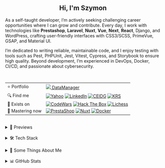 <h2 align="center">
  Hi, I'm Szymon
</h2>

As a self-taught developer, I’m actively seeking challenging career opportunities where I can grow and contribute. Every day, I work with technologies like **Prestashop**, **Laravel**, **Nuxt**, **Vue**, **Next**, **React**, Django, and WordPress, crafting user-friendly interfaces with CSS3/SCSS, PrimeVue, GSAP, and Material UI.

I’m dedicated to writing reliable, maintainable code, and I enjoy testing with tools such as Pest, PHPUnit, Jest, Vitest, Cypress, and Storybook to ensure high quality. Beyond development, I’m experienced in DevOps, Docker, CI/CD, and passionate about cybersecurity.

<br>

<table>
  <tr>
    <td>⭐ Portfolio</td>
    <td>
      <a href="https://datamanager.atomic-it.org" target="_blank"><img src="https://github.com/SzymCode/SzymCode/assets/107359025/8454470d-3f70-484a-b12e-b902530cb9ba" height="12"> DataManager</a>
    </td>
  </tr>
  <tr>
    <td>🔍 Find me</td>
    <td>
      <a href="mailto:szymon.radomski@yahoo.com" target="_blank"><img src="https://img.shields.io/badge/Yahoo!-410093?logo=yahoo&logoColor=white" alt="Yahoo" /></a>
      <a href="https://www.linkedin.com/in/szymon-radomski/" target="_blank"><img src="https://img.shields.io/badge/LinkedIn-0A66C2?logo=linkedin&logoColor=white" alt="LinkedIn" /></a>
      <a href="https://aplikacja.ceidg.gov.pl/ceidg/ceidg.public.ui/SearchDetails.aspx?Id=177fdeed-09b6-45a4-b255-78fb8ea8db16" target="_blank"><img src="https://img.shields.io/badge/CEIDG-BB0A30" alt="CEIDG" /></a>
      <a href="https://wyszukiwarka-krs.ms.gov.pl/dane-szczegolowe-podmiotu;numerKRS=8956EYQf1XWH0%2FMfEQTuJA%3D%3D;typ=P" target="_blank"><img src="https://img.shields.io/badge/KRS-0052a5" alt="KRS" /></a>
    </td>
  </tr>
  <tr>
    <td>🚀 Exists on</td>
    <td>
      <a href="https://www.codewars.com/users/SzymCode" target="_blank"><img src="https://img.shields.io/badge/CodeWars-4%20KYU-1f5be7?logo=codewars&logoColor=white" alt="CodeWars" /></a>
      <a href="https://app.hackthebox.com/profile/2421667" target="_blank"><img src="https://img.shields.io/badge/HTB-111927?logo=hackthebox&logoColor=9FEF00" alt="Hack The Box" /></a>
      <a href="https://lichess.org/@/S1CChess" target="_blank"><img src="https://img.shields.io/badge/Lichess-000000?logo=lichess&logoColor=white" alt="Lichess" /></a>
    </td>
  </tr>
  <tr>
    <td>📘 Mastering now</td>
    <td>
      <a href="https://pl.prestashop.com/" target="_blank"><img src="https://img.shields.io/badge/PrestaShop-DF0067?logo=prestashop&logoColor=white" alt="PrestaShop" /></a>
      <a href="https://nuxt.com/" target="_blank"><img src="https://img.shields.io/badge/Nuxt-black?logo=nuxt&logoColor=00C58E" alt="Nuxt" /></a>
      <a href="https://www.docker.com/" target="_blank"><img src="https://img.shields.io/badge/Docker-2496ED?logo=docker&logoColor=white" alt="Docker" /></a>
    </td>
  </tr>
</table>


<br>



<details> <summary> 🔗 Previews </summary>
<br>
<table>
  <th>
    Project
  </th>  
  <th>
    Tech stack
  </th>
  <tr>
    <td>
      <a href="https://datamanager.atomic-it.org" target="_blank">
        DataManager
      </a>
    </td>
    <td>
      <a href="https://www.typescriptlang.org/" target="_blank"><img src="/img/technologies/logo/typescript.svg" height="25" width="25" alt="TypeScript" /></a>
      <a href="https://www.php.net/" target="_blank"><img src="/img/technologies/logo/php.svg" height="25" width="25" alt="PHP" /></a>
      <a href="https://laravel.com/" target="_blank"><img src="/img/technologies/logo/laravel.svg" height="25" width="25" alt="Laravel" /></a>
      <a href="https://nuxt.com/" target="_blank"><img src="/img/technologies/logo/nuxt.svg" height="25" width="25" alt="Nuxt" /></a>
      <a href="https://vuejs.org/" target="_blank"><img src="/img/technologies/logo/vue.svg" height="25" width="25" alt="Vue" /></a>
      <a href="https://pinia.vuejs.org/" target="_blank"><img src="/img/technologies/logo/pinia.svg" height="25" width="25" alt="Pinia" /></a>
      <a href="https://primevue.org/" target="_blank"><img src="/img/technologies/logo/primevue.svg" height="25" width="25" alt="PrimeVue" /></a>
      <a href="https://www.chartjs.org/" target="_blank"><img src="/img/technologies/logo/chart-js.svg" height="25" width="25" alt="Chart.js" /></a>
      <a href="https://greensock.com/gsap/" target="_blank"><img src="/img/technologies/logo/gsap.svg" height="25" width="25" alt="GSAP" /></a>
      <a href="https://sass-lang.com/" target="_blank"><img src="/img/technologies/logo/sass.svg" height="25" width="25" alt="Sass" /></a>
      <a href="https://html.com/" target="_blank"><img src="/img/technologies/logo/html5.svg" height="25" width="25" alt="HTML5" /></a>
      <a href="https://www.docker.com/" target="_blank"><img src="/img/technologies/logo/docker.svg" height="25" width="25" alt="Docker" /></a>
      <a href="https://www.heroku.com/" target="_blank"><img src="/img/technologies/logo/heroku.svg" height="25" width="25" alt="Heroku" /></a>
      <a href="https://www.mysql.com/" target="_blank"><img src="/img/technologies/logo/mysql.svg" height="25" width="25" alt="MySQL" /></a>
      <a href="https://pestphp.com/" target="_blank"><img src="/img/technologies/logo/pest.svg" height="24" width="24" alt="PestPHP" /></a>
      <a href="https://vitest.dev/" target="_blank"><img src="/img/technologies/logo/vitest.svg" height="25" width="25" alt="Vitest" /></a>
      <a href="https://storybook.js.org/" target="_blank"><img src="/img/technologies/logo/storybook.svg" height="25" width="25" alt="Storybook" /></a>
      <a href="https://www.cypress.io/" target="_blank"><img src="/img/technologies/logo/cypress.svg" height="25" width="25" alt="Cypress" /></a>
      <a href="https://biomejs.dev/" target="_blank"><img src="/img/technologies/logo/biome.svg" height="25" width="25" alt="Biome" /></a>
      <a href="https://stylelint.io/" target="_blank"><img src="/img/technologies/logo/stylelint.svg" height="25" width="25" alt="Stylelint" /></a>
      <a href="https://github.com/features/actions" target="_blank"><img src="/img/technologies/logo/github.svg" height="25" width="25" alt="Github Actions" /></a>
      <a href="https://typicode.github.io/husky/" target="_blank"><img src="/img/technologies/logo/husky.svg" height="25" width="25" alt="Husky" /></a>
      <a href="https://sonarcloud.io/" target="_blank"><img src="/img/technologies/logo/sonarcloud.svg" height="25" width="25" alt="SonarCloud" /></a>
    </td>
  </tr>
  <tr>
    <td>
      <a href="https://atomic-it.org/" target="_blank">
        Atomic IT
      </a>
    </td>
    <td>
      <a href="https://www.typescriptlang.org/" target="_blank"><img src="/img/technologies/logo/typescript.svg" height="25" width="25" alt="TypeScript" /></a>
      <a href="https://hub.nuxt.com/" target="_blank"><img src="/img/technologies/logo/nuxthub.svg" height="25" width="25" alt="NuxtHub" /></a>
      <a href="https://nuxt.com/" target="_blank"><img src="/img/technologies/logo/nuxt.svg" height="25" width="25" alt="Nuxt" /></a>
      <a href="https://vuejs.org/" target="_blank"><img src="/img/technologies/logo/vue.svg" height="25" width="25" alt="Vue" /></a>
      <a href="https://primevue.org/" target="_blank"><img src="/img/technologies/logo/primevue.svg" height="25" width="25" alt="PrimeVue" /></a>
      <a href="https://www.chartjs.org/" target="_blank"><img src="/img/technologies/logo/chart-js.svg" height="25" width="25" alt="Chart.js" /></a>
      <a href="https://sass-lang.com/" target="_blank"><img src="/img/technologies/logo/sass.svg" height="25" width="25" alt="Sass" /></a>
      <a href="https://html.com/" target="_blank"><img src="/img/technologies/logo/html5.svg" height="25" width="25" alt="HTML5" /></a>
      <a href="https://www.docker.com/" target="_blank"><img src="/img/technologies/logo/docker.svg" height="25" width="25" alt="Docker" /></a>
      <a href="https://vitest.dev/" target="_blank"><img src="/img/technologies/logo/vitest.svg" height="25" width="25" alt="Vitest" /></a>
      <a href="https://github.com/features/actions" target="_blank"><img src="/img/technologies/logo/github.svg" height="25" width="25" alt="Github Actions" /></a>
      <a href="https://typicode.github.io/husky/" target="_blank"><img src="/img/technologies/logo/husky.svg" height="25" width="25" alt="Husky" /></a>
      <a href="https://stylelint.io/" target="_blank"><img src="/img/technologies/logo/stylelint.svg" height="25" width="25" alt="Stylelint" /></a>
      <a href="https://eslint.org/" target="_blank"><img src="/img/technologies/logo/eslint.svg" height="25" width="25" alt="ESLint" /></a>
      <a href="https://prettier.io/" target="_blank"><img src="/img/technologies/logo/prettier.svg" height="25" width="25" alt="Prettier" /></a>
    </td>
  </tr>
  <tr>
    <td>
      <a href="https://github.com/Atomic-IT/NuxtStarter" target="_blank">
        NuxtStarter
      </a>
    </td>
    <td>
      <a href="https://www.typescriptlang.org/" target="_blank"><img src="/img/technologies/logo/typescript.svg" height="25" width="25" alt="TypeScript" /></a>
      <a href="https://hub.nuxt.com/" target="_blank"><img src="/img/technologies/logo/nuxthub.svg" height="25" width="25" alt="NuxtHub" /></a>
      <a href="https://nuxt.com/" target="_blank"><img src="/img/technologies/logo/nuxt.svg" height="25" width="25" alt="Nuxt" /></a>
      <a href="https://vuejs.org/" target="_blank"><img src="/img/technologies/logo/vue.svg" height="25" width="25" alt="Vue" /></a>
      <a href="https://sass-lang.com/" target="_blank"><img src="/img/technologies/logo/sass.svg" height="25" width="25" alt="Sass" /></a>
      <a href="https://html.com/" target="_blank"><img src="/img/technologies/logo/html5.svg" height="25" width="25" alt="HTML5" /></a>
      <a href="https://www.docker.com/" target="_blank"><img src="/img/technologies/logo/docker.svg" height="25" width="25" alt="Docker" /></a>
      <a href="https://vitest.dev/" target="_blank"><img src="/img/technologies/logo/vitest.svg" height="25" width="25" alt="Vitest" /></a>
      <a href="https://github.com/features/actions" target="_blank"><img src="/img/technologies/logo/github.svg" height="25" width="25" alt="Github Actions" /></a>
      <a href="https://typicode.github.io/husky/" target="_blank"><img src="/img/technologies/logo/husky.svg" height="25" width="25" alt="Husky" /></a>
      <a href="https://stylelint.io/" target="_blank"><img src="/img/technologies/logo/stylelint.svg" height="25" width="25" alt="Stylelint" /></a>
      <a href="https://eslint.org/" target="_blank"><img src="/img/technologies/logo/eslint.svg" height="25" width="25" alt="ESLint" /></a>
      <a href="https://prettier.io/" target="_blank"><img src="/img/technologies/logo/prettier.svg" height="25" width="25" alt="Prettier" /></a>
    </td>
  </tr>
  <tr>
    <td>
      <a href="https://vue-charts-sc.vercel.app/" target="_blank">
        VueCharts
      </a>
    </td>
    <td>
      <a href="https://www.typescriptlang.org/" target="_blank"><img src="/img/technologies/logo/typescript.svg" height="25" width="25" alt="TypeScript" /></a>
      <a href="https://vuejs.org/" target="_blank"><img src="/img/technologies/logo/vue.svg" height="25" width="25" alt="Vue" /></a>
      <a href="https://primevue.org/" target="_blank"><img src="/img/technologies/logo/primevue.svg" height="25" width="25" alt="PrimeVue" /></a>
      <a href="https://www.chartjs.org/" target="_blank"><img src="/img/technologies/logo/chart-js.svg" height="25" width="25" alt="Chart.js" /></a>
      <a href="https://html.com/" target="_blank"><img src="/img/technologies/logo/html5.svg" height="25" width="25" alt="HTML5" /></a>
      <a href="https://www.w3.org/Style/CSS/Overview.en.html" target="_blank"><img src="/img/technologies/logo/css3.svg" height="25" width="25" alt="CSS3" /></a>
      <a href="https://vite.dev/" target="_blank"><img src="/img/technologies/logo/vite.svg" height="25" width="25" alt="Vite" /></a>
      <a href="https://prettier.io/" target="_blank"><img src="/img/technologies/logo/prettier.svg" height="25" width="25" alt="Prettier" /></a>
    </td>
  </tr>
  <tr>
    <td>
      <a href="https://github.com/SzymCode/RecruitmentTasks/tree/patient-manager" target="_blank">
        PatientManager
      </a>
    </td>
    <td>
      <a href="https://www.typescriptlang.org/" target="_blank"><img src="/img/technologies/logo/typescript.svg" height="25" width="25" alt="TypeScript" /></a>
      <a href="https://www.php.net/" target="_blank"><img src="/img/technologies/logo/php.svg" height="25" width="25" alt="PHP" /></a>
      <a href="https://laravel.com/" target="_blank"><img src="/img/technologies/logo/laravel.svg" height="25" width="25" alt="Laravel" /></a>
      <a href="https://nuxt.com/" target="_blank"><img src="/img/technologies/logo/nuxt.svg" height="25" width="25" alt="Nuxt" /></a>
      <a href="https://vuejs.org/" target="_blank"><img src="/img/technologies/logo/vue.svg" height="25" width="25" alt="Vue" /></a>
      <a href="https://primevue.org/" target="_blank"><img src="/img/technologies/logo/primevue.svg" height="25" width="25" alt="PrimeVue" /></a>
      <a href="https://sass-lang.com/" target="_blank"><img src="/img/technologies/logo/sass.svg" height="25" width="25" alt="Sass" /></a>
      <a href="https://html.com/" target="_blank"><img src="/img/technologies/logo/html5.svg" height="25" width="25" alt="HTML5" /></a>
      <a href="https://www.docker.com/" target="_blank"><img src="/img/technologies/logo/docker.svg" height="25" width="25" alt="Docker" /></a>
      <a href="https://www.mysql.com/" target="_blank"><img src="/img/technologies/logo/mysql.svg" height="25" width="25" alt="MySQL" /></a>
      <a href="https://pestphp.com/" target="_blank"><img src="/img/technologies/logo/pest.svg" height="24" width="24" alt="PestPHP" /></a>
      <a href="https://biomejs.dev/" target="_blank"><img src="/img/technologies/logo/biome.svg" height="25" width="25" alt="Biome" /></a>
      <a href="https://github.com/features/actions" target="_blank"><img src="/img/technologies/logo/github.svg" height="25" width="25" alt="Github Actions" /></a>
      <a href="https://typicode.github.io/husky/" target="_blank"><img src="/img/technologies/logo/husky.svg" height="25" width="25" alt="Husky" /></a>
    </td>
  </tr>
  <tr>
    <td>
      <a href="https://github.com/SzymCode/RecruitmentTasks/tree/admin-panel" target="_blank">
        AdminPanel
      </a>
    </td>
    <td>
      <a href="https://www.typescriptlang.org/" target="_blank"><img src="/img/technologies/logo/typescript.svg" height="25" width="25" alt="TypeScript" /></a>
      <a href="https://www.php.net/" target="_blank"><img src="/img/technologies/logo/php.svg" height="25" width="25" alt="PHP" /></a>
      <a href="https://laravel.com/" target="_blank"><img src="/img/technologies/logo/laravel.svg" height="25" width="25" alt="Laravel" /></a>
      <a href="https://vuejs.org/" target="_blank"><img src="/img/technologies/logo/vue.svg" height="25" width="25" alt="Vue" /></a>
      <a href="https://getbootstrap.com/" target="_blank"><img src="/img/technologies/logo/bootstrap.svg" height="25" width="25" alt="Bootstrap" /></a>
      <a href="https://www.w3.org/Style/CSS/Overview.en.html" target="_blank"><img src="/img/technologies/logo/css3.svg" height="25" width="25" alt="CSS3" /></a>
      <a href="https://html.com/" target="_blank"><img src="/img/technologies/logo/html5.svg" height="25" width="25" alt="HTML5" /></a>
      <a href="https://www.docker.com/" target="_blank"><img src="/img/technologies/logo/docker.svg" height="25" width="25" alt="Docker" /></a>
      <a href="https://www.heroku.com/" target="_blank"><img src="/img/technologies/logo/heroku.svg" height="25" width="25" alt="Heroku" /></a>
      <a href="https://vite.dev/" target="_blank"><img src="/img/technologies/logo/vite.svg" height="25" width="25" alt="Vite" /></a>
      <a href="https://www.mysql.com/" target="_blank"><img src="/img/technologies/logo/mysql.svg" height="25" width="25" alt="MySQL" /></a>
      <a href="https://phpunit.de/" target="_blank"><img src="/img/technologies/logo/phpunit.svg" height="25" width="25" alt="PHPUnit" /></a>
      <a href="https://prettier.io/" target="_blank"><img src="/img/technologies/logo/prettier.svg" height="25" width="25" alt="Prettier" /></a>
    </td>
  </tr>
  <tr>
    <td>
      <a href="https://github.com/SzymCode/RecruitmentTasks/tree/linkhouse-blog" target="_blank">
        LinkhouseBlog
      </a>
    </td>
    <td>
      <a href="https://www.typescriptlang.org/" target="_blank"><img src="/img/technologies/logo/typescript.svg" height="25" width="25" alt="TypeScript" /></a>
      <a href="https://www.php.net/" target="_blank"><img src="/img/technologies/logo/php.svg" height="25" width="25" alt="PHP" /></a>
      <a href="https://laravel.com/" target="_blank"><img src="/img/technologies/logo/laravel.svg" height="25" width="25" alt="Laravel" /></a>
      <a href="https://vuejs.org/" target="_blank"><img src="/img/technologies/logo/vue.svg" height="25" width="25" alt="Vue" /></a>
      <a href="https://getbootstrap.com/" target="_blank"><img src="/img/technologies/logo/bootstrap.svg" height="25" width="25" alt="Bootstrap" /></a>
      <a href="https://www.w3.org/Style/CSS/Overview.en.html" target="_blank"><img src="/img/technologies/logo/css3.svg" height="25" width="25" alt="CSS3" /></a>
      <a href="https://html.com/" target="_blank"><img src="/img/technologies/logo/html5.svg" height="25" width="25" alt="HTML5" /></a>
      <a href="https://www.docker.com/" target="_blank"><img src="/img/technologies/logo/docker.svg" height="25" width="25" alt="Docker" /></a>
      <a href="https://www.heroku.com/" target="_blank"><img src="/img/technologies/logo/heroku.svg" height="25" width="25" alt="Heroku" /></a>
      <a href="https://vite.dev/" target="_blank"><img src="/img/technologies/logo/vite.svg" height="25" width="25" alt="Vite" /></a>
      <a href="https://www.mysql.com/" target="_blank"><img src="/img/technologies/logo/mysql.svg" height="25" width="25" alt="MySQL" /></a>
      <a href="https://pestphp.com/" target="_blank"><img src="/img/technologies/logo/pest.svg" height="25" width="25" alt="Pest" /></a>
      <a href="https://github.com/features/actions"><img src="/img/technologies/logo/github.svg" height="25" width="25" alt="Github Actions" /></a>
      <a href="https://typicode.github.io/husky/" target="_blank"><img src="/img/technologies/logo/husky.svg" height="25" width="25" alt="Husky" /></a>
      <a href="https://eslint.org/" target="_blank"><img src="/img/technologies/logo/eslint.svg" height="25" width="25" alt="ESLint" /></a>
      <a href="https://prettier.io/" target="_blank"><img src="/img/technologies/logo/prettier.svg" height="25" width="25" alt="Prettier" /></a>
    </td>
  </tr>
  <tr>
    <td>
      <a href="https://github.com/SzymCode/RecruitmentTasks/tree/article-system" target="_blank">
        ArticleSystem
      </a>
    </td>
    <td>
      <a href="https://www.javascript.com/" target="_blank"><img src="/img/technologies/logo/javascript.svg" height="25" width="25" alt="JavaScript" /></a>
      <a href="https://www.php.net/" target="_blank"><img src="/img/technologies/logo/php.svg" height="25" width="25" alt="PHP" /></a>
      <a href="https://laravel.com/" target="_blank"><img src="/img/technologies/logo/laravel.svg" height="25" width="25" alt="Laravel" /></a>
      <a href="https://vuejs.org/" target="_blank"><img src="/img/technologies/logo/vue.svg" height="25" width="25" alt="Vue" /></a>
      <a href="https://sass-lang.com/" target="_blank"><img src="/img/technologies/logo/sass.svg" height="25" width="25" alt="Sass" /></a>
      <a href="https://html.com/" target="_blank"><img src="/img/technologies/logo/html5.svg" height="25" width="25" alt="HTML5" /></a>
      <a href="https://www.heroku.com/" target="_blank"><img src="/img/technologies/logo/heroku.svg" height="25" width="25" alt="Heroku" /></a>
      <a href="https://vite.dev/" target="_blank"><img src="/img/technologies/logo/vite.svg" height="25" width="25" alt="Vite" /></a>
      <a href="https://www.mysql.com/" target="_blank"><img src="/img/technologies/logo/mysql.svg" height="25" width="25" alt="MySQL" /></a>
      <a href="https://pestphp.com/" target="_blank"><img src="/img/technologies/logo/pest.svg" height="25" width="25" alt="Pest" /></a>
      <a href="https://github.com/features/actions" target="_blank"><img src="/img/technologies/logo/github.svg" height="25" width="25" alt="Github Actions" /></a>
      <a href="https://typicode.github.io/husky/" target="_blank"><img src="/img/technologies/logo/husky.svg" height="25" width="25" alt="Husky" /></a>
      <a href="https://eslint.org/" target="_blank"><img src="/img/technologies/logo/eslint.svg" height="25" width="25" alt="ESLint" /></a>
      <a href="https://prettier.io/" target="_blank"><img src="/img/technologies/logo/prettier.svg" height="25" width="25" alt="Prettier" /></a>
    </td>
  </tr>
  <tr>
    <td>
      <a href="https://github.com/SzymCode/RecruitmentTasks/tree/tag-manager" target="_blank">
        TagManager
      </a>
    </td>
    <td>
      <a href="https://www.typescriptlang.org/" target="_blank"><img src="/img/technologies/logo/typescript.svg" height="25" width="25" alt="TypeScript" /></a>
      <a href="https://react.dev/" target="_blank"><img src="/img/technologies/logo/react.svg" height="25" width="25" alt="React" /></a>
      <a href="https://redux.js.org/" target="_blank"><img src="/img/technologies/logo/redux.svg" height="25" width="25" alt="Redux" /></a>
      <a href="https://html.com/" target="_blank"><img src="/img/technologies/logo/html5.svg" height="25" width="25" alt="HTML5" /></a>
      <a href="https://chakra-ui.com/" target="_blank"><img src="/img/technologies/logo/chakra-ui.svg" height="25" width="25" alt="Chakra UI" /></a>
      <a href="https://storybook.js.org/" target="_blank"><img src="/img/technologies/logo/storybook.svg" height="25" width="25" alt="Storybook" /></a>
      <a href="https://www.heroku.com/" target="_blank"><img src="/img/technologies/logo/heroku.svg" height="25" width="25" alt="Heroku" /></a>
      <a href="https://vite.dev/" target="_blank"><img src="/img/technologies/logo/vite.svg" height="25" width="25" alt="Vite" /></a>
      <a href="https://typicode.github.io/husky/" target="_blank"><img src="/img/technologies/logo/husky.svg" height="25" width="25" alt="Husky" /></a>
      <a href="https://eslint.org/" target="_blank"><img src="/img/technologies/logo/eslint.svg" height="25" width="25" alt="ESLint" /></a>
      <a href="https://prettier.io/" target="_blank"><img src="/img/technologies/logo/prettier.svg" height="25" width="25" alt="Prettier" /></a>
    </td>
  </tr>
  <tr>
    <td>
      <a href="https://www.szymco.de" target="_blank">
        Portfolio
      </a>
    </td>
    <td>
      <a href="https://www.typescriptlang.org/" target="_blank"><img src="/img/technologies/logo/typescript.svg" height="25" width="25" alt="TypeScript" /></a>
      <a href="https://nextjs.org/" target="_blank"><img src="/img/technologies/logo/next.svg" height="25" width="25" alt="Next" /></a>
      <a href="https://react.dev/" target="_blank"><img src="/img/technologies/logo/react.svg" height="25" width="25" alt="React" /></a>
      <a href="https://tailwindcss.com/" target="_blank"><img src="/img/technologies/logo/tailwind.svg" height="25" width="25" alt="Tailwind" /></a>
      <a href="https://html.com/" target="_blank"><img src="/img/technologies/logo/html5.svg" height="25" width="25" alt="HTML5" /></a>
      <a href="https://eslint.org/" target="_blank"><img src="/img/technologies/logo/eslint.svg" height="25" width="25" alt="ESLint" /></a>
      <a href="https://prettier.io/" target="_blank"><img src="/img/technologies/logo/prettier.svg" height="25" width="25" alt="Prettier" /></a>
    </td>
  </tr>
  <tr>
    <td>
      <a href="https://www.timeless-books.com" target="_blank">
        TimelessBooks
      </a>
    </td>
    <td>
      <a href="https://www.typescriptlang.org/" target="_blank"><img src="/img/technologies/logo/typescript.svg" height="25" width="25" alt="TypeScript" /></a>
      <a href="https://vuejs.org/" target="_blank"><img src="/img/technologies/logo/vue.svg" height="25" width="25" alt="Vue" /></a>
      <a href="https://primevue.org/" target="_blank"><img src="/img/technologies/logo/primevue.svg" height="25" width="25" alt="PrimeVue" /></a>
      <a href="https://html.com/" target="_blank"><img src="/img/technologies/logo/html5.svg" height="25" width="25" alt="HTML5" /></a>
      <a href="https://www.w3.org/Style/CSS/Overview.en.html" target="_blank"><img src="/img/technologies/logo/css3.svg" height="25" width="25" alt="CSS3" /></a>
      <a href="https://vite.dev/" target="_blank"><img src="/img/technologies/logo/vite.svg" height="25" width="25" alt="Vite" /></a>
      <a href="https://typicode.github.io/husky/" target="_blank"><img src="/img/technologies/logo/husky.svg" height="25" width="25" alt="Husky" /></a>
      <a href="https://eslint.org/" target="_blank"><img src="/img/technologies/logo/eslint.svg" height="25" width="25" alt="ESLint" /></a>
      <a href="https://prettier.io/" target="_blank"><img src="/img/technologies/logo/prettier.svg" height="25" width="25" alt="Prettier" /></a>
    </td>
  </tr>
  <tr>
    <td>
      <a href="https://www.giard-design.szymco.de" target="_blank">
        GiardDesign
      </a>
    </td>
    <td>
      <a href="https://www.javascript.com/" target="_blank"><img src="/img/technologies/logo/javascript.svg" height="25" width="25" alt="JavaScript" /></a>
      <a href="https://getbootstrap.com/" target="_blank"><img src="/img/technologies/logo/bootstrap.svg" height="25" width="25" alt="Bootstrap" /></a>
      <a href="https://tailwindcss.com/" target="_blank"><img src="/img/technologies/logo/tailwind.svg" height="25" width="25" alt="Tailwind" /></a>
      <a href="https://html.com/" target="_blank"><img src="/img/technologies/logo/html5.svg" height="25" width="25" alt="HTML5" /></a>
    </td>
  </tr>
  <tr>
    <td>
      <a href="https://www.la-mountains.szymco.de" target="_blank">
        LAMountains
      </a>
    </td>
    <td>
      <a href="https://www.javascript.com/" target="_blank"><img src="/img/technologies/logo/javascript.svg" height="25" width="25" alt="JavaScript" /></a>
      <a href="https://getbootstrap.com/" target="_blank"><img src="/img/technologies/logo/bootstrap.svg" height="25" width="25" alt="Bootstrap" /></a>
      <a href="https://www.w3.org/Style/CSS/Overview.en.html" target="_blank"><img src="/img/technologies/logo/css3.svg" height="25" width="25" alt="CSS3" /></a>
      <a href="https://html.com/" target="_blank"><img src="/img/technologies/logo/html5.svg" height="25" width="25" alt="HTML5" /></a>
    </td>
  </tr>
  <tr>
    <td>
      <a href="https://www.google-browser.szymco.de" target="_blank">
        GoogleBrowser
      </a>
    </td>
    <td>
      <a href="https://www.typescriptlang.org/" target="_blank"><img src="/img/technologies/logo/typescript.svg" height="25" width="25" alt="TypeScript" /></a>
      <a href="https://react.dev/" target="_blank"><img src="/img/technologies/logo/react.svg" height="25" width="25" alt="React" /></a>
      <a href="https://tailwindcss.com/" target="_blank"><img src="/img/technologies/logo/tailwind.svg" height="25" width="25" alt="Tailwind" /></a>
      <a href="https://html.com/" target="_blank"><img src="/img/technologies/logo/html5.svg" height="25" width="25" alt="HTML5" /></a>
    </td>
  </tr>
  <tr>
    <td>
      <a href="https://www.e-commerce.szymco.de" target="_blank">
        ECommerce
      </a>
    </td>
    <td>
      <a href="https://www.javascript.com/" target="_blank"><img src="/img/technologies/logo/javascript.svg" height="25" width="25" alt="JavaScript" /></a>
      <a href="https://nextjs.org/" target="_blank"><img src="/img/technologies/logo/next.svg" height="25" width="25" alt="Next" /></a>
      <a href="https://react.dev/" target="_blank"><img src="/img/technologies/logo/react.svg" height="25" width="25" alt="React" /></a>
      <a href="https://redux.js.org/" target="_blank"><img src="/img/technologies/logo/redux.svg" height="25" width="25" alt="Redux" /></a>
      <a href="https://tailwindcss.com/" target="_blank"><img src="/img/technologies/logo/tailwind.svg" height="25" width="25" alt="Tailwind" /></a>
      <a href="https://html.com/" target="_blank"><img src="/img/technologies/logo/html5.svg" height="25" width="25" alt="HTML5" /></a>
      <a href="https://strapi.io/" target="_blank"><img src="/img/technologies/logo/strapi.svg" height="25" width="25" alt="Strapi" /></a>
      <a href="https://eslint.org/" target="_blank"><img src="/img/technologies/logo/eslint.svg" height="25" width="25" alt="ESLint" /></a>
    </td>
  </tr>
  <tr>
    <td>
      <a href="https://github.com/SzymCode/DiscordClone" target="_blank">
        DiscordClone
      </a>
    </td>
    <td>
      <a href="https://www.javascript.com/" target="_blank"><img src="/img/technologies/logo/javascript.svg" height="25" width="25" alt="JavaScript" /></a>
      <a href="https://react.dev/" target="_blank"><img src="/img/technologies/logo/react.svg" height="25" width="25" alt="React" /></a>
      <a href="https://redux.js.org/" target="_blank"><img src="/img/technologies/logo/redux.svg" height="25" width="25" alt="Redux" /></a>
      <a href="https://tailwindcss.com/" target="_blank"><img src="/img/technologies/logo/tailwind.svg" height="25" width="25" alt="Tailwind" /></a>
      <a href="https://html.com/" target="_blank"><img src="/img/technologies/logo/html5.svg" height="25" width="25" alt="HTML5" /></a>
      <a href="https://firebase.google.com/" target="_blank"><img src="/img/technologies/logo/firebase.svg" height="25" width="25" alt="Firebase" /></a>
    </td>
  </tr>
  <tr>
    <td>
      <a href="https://github.com/SzymCode/RegistrationDjango" target="_blank">
        Registration
      </a>
    </td>
    <td>
      <a href="https://www.python.org/" target="_blank"><img src="/img/technologies/logo/python.svg" height="25" width="25" alt="Python" /></a>
      <a href="https://www.djangoproject.com/" target="_blank"><img src="/img/technologies/logo/django.svg" height="25" width="25" alt="Django" /></a>
      <a href="https://www.w3.org/Style/CSS/Overview.en.html" target="_blank"><img src="/img/technologies/logo/css3.svg" height="25" width="25" alt="CSS3" /></a>
      <a href="https://tailwindcss.com/" target="_blank"><img src="/img/technologies/logo/tailwind.svg" height="25" width="25" alt="Tailwind" /></a>
      <a href="https://html.com/" target="_blank"><img src="/img/technologies/logo/html5.svg" height="25" width="25" alt="HTML5" /></a>
      <a href="https://www.docker.com/" target="_blank"><img src="/img/technologies/logo/docker.svg" height="25" width="25" alt="Docker" /></a>
      <a href="https://www.heroku.com/" target="_blank"><img src="/img/technologies/logo/heroku.svg" height="25" width="25" alt="Heroku" /></a>
    </td>
  </tr>
  <tr>
    <td>
      <a href="https://www.rwd-navbar.szymco.de" target="_blank">
        RWD Navbar
      </a>
    </td>
    <td>
      <a href="https://www.javascript.com/" target="_blank"><img src="/img/technologies/logo/javascript.svg" height="25" width="25" alt="JavaScript" /></a>
      <a href="https://www.w3.org/Style/CSS/Overview.en.html" target="_blank"><img src="/img/technologies/logo/css3.svg" height="25" width="25" alt="CSS3" /></a>
      <a href="https://html.com/" target="_blank"><img src="/img/technologies/logo/html5.svg" height="25" width="25" alt="HTML5" /></a>
    </td>
  </tr>
  <tr>
    <td>
      <a href="https://www.rwd-footer.szymco.de" target="_blank">
        RWD Footer
      </a>
    </td>
    <td>
      <a href="https://www.w3.org/Style/CSS/Overview.en.html" target="_blank"><img src="/img/technologies/logo/css3.svg" height="25" width="25" alt="CSS3" /></a>
      <a href="https://html.com/" target="_blank"><img src="/img/technologies/logo/html5.svg" height="25" width="25" alt="HTML5" /></a>
    </td>
  </tr>
</table>

</details>    
<br>


<details> <summary> 🛠️ Tech Stack  </summary>

<br>
<table>
  <tr>
    <td>
      <b> Language </b>
    </td>
    <td>
      <a href="https://www.php.net/" target="_blank"><img src="/img/technologies/badge/php.svg" alt="PHP badge" /></a>
      <a href="https://www.typescriptlang.org/" target="_blank"><img src="/img/technologies/badge/typescript.svg" alt="TypeScript badge" /></a>
      <a href="https://www.javascript.com/" target="_blank"><img src="/img/technologies/badge/javascript.svg" alt="JavaScript badge" /></a>
      <a href="https://html.com/" target="_blank"><img src="/img/technologies/badge/html5.svg" alt="HTML5 badge" /></a>
      <a href="https://www.w3.org/Style/CSS/Overview.en.html" target="_blank"><img src="/img/technologies/badge/css3.svg" alt="CSS3 badge" /></a>
      <a href="https://www.python.org/" target="_blank"><img src="/img/technologies/badge/python.svg" alt="Python badge" /></a>
      <a href="https://www.gcode.org/" target="_blank"><img src="/img/technologies/badge/g-code.svg" alt="G-code badge" /></a>
      <a href="https://www.cplusplus.com/" target="_blank"><img src="/img/technologies/badge/c++.svg" alt="C++ badge" /></a>
      <a href="https://www.markdownguide.org/" target="_blank"><img src="/img/technologies/badge/markdown.svg" alt="MarkDown badge" /></a>
    </td>
  </tr>
  <tr>
    <td>
     <b> Main </b>
    </td>
    <td>
      <a href="https://www.prestashop.com/" target="_blank"><img src="/img/technologies/badge/prestashop.svg" alt="PrestaShop badge" /></a>
      <a href="https://laravel.com/" target="_blank"><img src="/img/technologies/badge/laravel.svg" alt="Laravel badge" /></a>
      <a href="https://nuxt.com/" target="_blank"><img src="/img/technologies/badge/nuxt.svg" alt="Nuxt badge" /></a>
      <a href="https://vuejs.org/" target="_blank"><img src="/img/technologies/badge/vue.svg" alt="Vue badge" /></a>
      <a href="https://sass-lang.com/" target="_blank"><img src="/img/technologies/badge/sass.svg" alt="Sass badge" /></a>
      <a href="https://www.chartjs.org/" target="_blank"><img src="/img/technologies/badge/chart-js.svg" alt="Chart.js badge" /></a>
      <a href="https://storybook.js.org/" target="_blank"><img src="/img/technologies/badge/storybook.svg" alt="Storybook badge" /></a>
      <a href="https://vitest.dev/" target="_blank"><img src="/img/technologies/badge/vitest.svg" alt="Vitest badge" /></a>
    </td>
  </tr>
  <tr>
    <td>
      Intermediate
    </td>
    <td>
      <a href="https://symfony.com/" target="_blank"><img src="/img/technologies/badge/symfony.svg" alt="Symfony badge" /></a>
      <a href="https://nextjs.org/" target="_blank"><img src="/img/technologies/badge/next.svg" alt="Next badge" /></a>
      <a href="https://react.dev/" target="_blank"><img src="/img/technologies/badge/react.svg" alt="React badge" /></a>
      <a href="https://www.djangoproject.com/" target="_blank"><img src="/img/technologies/badge/django.svg" alt="Django badge" /></a>
      <a href="https://ui.shadcn.com/" target="_blank"><img src="/img/technologies/badge/shadcn.svg" alt="shadcn badge" /></a>
      <a href="https://tailwindcss.com/" target="_blank"><img src="/img/technologies/badge/tailwind.svg" alt="Tailwind badge" /></a>
      <a href="https://jquery.com/" target="_blank"><img src="/img/technologies/badge/jquery.svg" alt="jQuery badge" /></a>
      <a href="https://vite.dev/" target="_blank"><img src="/img/technologies/badge/vite.svg" alt="Vite badge" /></a>
      <a href="https://www.cypress.io/" target="_blank"><img src="/img/technologies/badge/cypress.svg" alt="Cypress badge" /></a>
    </td>
  </tr>
  <tr>
    <td>
      Have experienced
    </td>
    <td>
      <a href="https://getbootstrap.com/" target="_blank"><img src="/img/technologies/badge/bootstrap.svg" alt="Bootstrap badge" /></a>
      <a href="https://mui.com/" target="_blank"><img src="/img/technologies/badge/mui.svg" alt="Material UI badge" /></a>
      <a href="https://quasar.dev/" target="_blank"><img src="/img/technologies/badge/quasar.svg" alt="Quasar badge" /></a>
      <a href="https://chakra-ui.com/" target="_blank"><img src="/img/technologies/badge/chakra-ui.svg" alt="Chakra UI badge" /></a>
      <a href="https://wordpress.org/" target="_blank"><img src="/img/technologies/badge/wordpress.svg" alt="WordPress badge" /></a>
      <a href="https://jestjs.io/" target="_blank"><img src="/img/technologies/badge/jest.svg" alt="Jest badge" /></a>
      <a href="https://nestjs.com/" target="_blank"><img src="/img/technologies/badge/nest-js.svg" alt="Nest.js badge" /></a>
      <a href="https://webpack.js.org/" target="_blank"><img src="/img/technologies/badge/webpack.svg" alt="Webpack badge" /></a>
    </td>
  </tr>
  <tr>
    <td>
      State Management
    </td>
    <td>
      <a href="https://nuxt.com/docs/4.x/api/composables/use-state" target="_blank"><img src="/img/technologies/badge/nuxt-use-state.svg" alt="Nuxt useState badge" /></a>
      <a href="https://nuxt.com/docs/4.x/api/composables/use-cookie" target="_blank"><img src="/img/technologies/badge/nuxt-use-cookie.svg" alt="Nuxt useCookie badge" /></a>
      <a href="https://pinia.vuejs.org/" target="_blank"><img src="/img/technologies/badge/pinia.svg" alt="Pinia badge" /></a>
      <a href="https://react.dev/reference/react/useState" target="_blank"><img src="/img/technologies/badge/react-use-state.svg" alt="React useState badge" /></a>
      <a href="https://redux.js.org/" target="_blank"><img src="/img/technologies/badge/redux.svg" alt="Redux badge" /></a>
      <a href="https://developer.mozilla.org/en-US/docs/Web/API/Window/localStorage" target="_blank"><img src="/img/technologies/badge/local-storage.svg" alt="localStorage badge" /></a>
      <a href="https://developer.mozilla.org/en-US/docs/Web/API/Window/sessionStorage" target="_blank"><img src="/img/technologies/badge/session-storage.svg" alt="sessionStorage badge" /></a>
    </td>
  </tr>
  <tr>
    <td>
      Database
    </td>
    <td>
      <a href="https://www.mysql.com/" target="_blank"><img src="/img/technologies/badge/mysql.svg" alt="MySQL badge" /></a>
      <a href="https://mariadb.org/" target="_blank"><img src="/img/technologies/badge/mariadb.svg" alt="MariaDB badge" /></a>
      <a href="https://www.sqlite.org/index.html" target="_blank"><img src="/img/technologies/badge/sqlite.svg" alt="SQLite badge" /></a>
      <a href="https://www.postgresql.org/" target="_blank"><img src="/img/technologies/badge/postgresql.svg" alt="PostgreSQL badge" /></a>
      <a href="https://redis.io/" target="_blank"><img src="/img/technologies/badge/redis.svg" alt="Redis badge" /></a>
    </td>
  </tr>
  <tr>
    <td>
      IDE
    </td>
    <td>
      <a href="https://www.jetbrains.com/phpstorm/" target="_blank"><img src="/img/technologies/badge/phpstorm.svg" alt="PhpStorm badge" /></a>
      <a href="https://code.visualstudio.com/" target="_blank"><img src="/img/technologies/badge/vs-code.svg" alt="Visual Studio Code badge" /></a>
      <a href="https://www.jetbrains.com/pycharm/" target="_blank"><img src="/img/technologies/badge/pycharm.svg" alt="PyCharm badge" /></a>
      <a href="https://jupyter.org/" target="_blank"><img src="/img/technologies/badge/jupyter.svg" alt="Jupyter badge" /></a>
    </td>
  </tr>
  <tr>
    <td>
      Tool
    </td>
    <td>
      <a href="https://git-scm.com/" target="_blank"><img src="/img/technologies/badge/git.svg" alt="Git badge" /></a>
      <a href="https://www.docker.com/" target="_blank"><img src="/img/technologies/badge/docker.svg" alt="Docker badge" /></a>
      <a href="https://neovim.io/" target="_blank"><img src="/img/technologies/badge/neovim.svg" alt="Neovim badge" /></a>
      <a href="https://nano-editor.org/" target="_blank"><img src="/img/technologies/badge/nano.svg" alt="Nano badge" /></a>
      <a href="https://www.apachefriends.org/" target="_blank"><img src="/img/technologies/badge/xampp.svg" alt="XAMPP badge" /></a>
      <a href="https://filezilla-project.org/" target="_blank"><img src="/img/technologies/badge/filezilla.svg" alt="FileZilla badge" /></a>
      <a href="https://www.figma.com/" target="_blank"><img src="/img/technologies/badge/figma.svg" alt="Figma badge" /></a>
      <a href="https://www.postman.com/" target="_blank"><img src="/img/technologies/badge/postman.svg" alt="Postman badge" /></a>
    </td>
  </tr>
  <tr>
    <td>
      Terminal
    </td>
    <td>
      <a href="https://sw.kovidgoyal.net/kitty/" target="_blank"><img src="/img/technologies/badge/kitty.svg" alt="Kitty badge" /></a>
      <a href="https://fishshell.com/" target="_blank"><img src="/img/technologies/badge/fish.svg" alt="Fish badge" /></a>
      <a href="https://zsh.sourceforge.io/" target="_blank"><img src="/img/technologies/badge/zsh.svg" alt="Zsh badge" /></a>
      <a href="https://www.gnu.org/software/bash/" target="_blank"><img src="/img/technologies/badge/bash.svg" alt="Bash badge" /></a>
      <a href="https://learn.microsoft.com/en-us/powershell/" target="_blank"><img src="/img/technologies/badge/powershell.svg" alt="PowerShell badge" /></a>
    </td>
  </tr>
  <tr>
    <td>
      Package Manager
    </td>
    <td>
      <a href="https://getcomposer.org/" target="_blank"><img src="/img/technologies/badge/composer.svg" alt="Composer badge" /></a>
      <a href="https://www.npmjs.com/" target="_blank"><img src="/img/technologies/badge/npm.svg" alt="NPM badge" /></a>
      <a href="https://pnpm.io/" target="_blank"><img src="/img/technologies/badge/pnpm.svg" alt="pnpm badge" /></a>
      <a href="https://yarnpkg.com/" target="_blank"><img src="/img/technologies/badge/yarn.svg" alt="Yarn badge" /></a>
      <a href="https://aur.archlinux.org/" target="_blank"><img src="/img/technologies/badge/aur.svg" alt="AUR badge" /></a>
      <a href="https://github.com/Jguer/yay" target="_blank"><img src="/img/technologies/badge/yay.svg" alt="YAY badge" /></a>
      <a href="https://archlinux.org/packages/core/x86_64/pacman/" target="_blank"><img src="/img/technologies/badge/pacman.svg" alt="Pacman badge" /></a>
      <a href="https://archlinux.org/packages/extra/x86_64/pamac-manager/" target="_blank"><img src="/img/technologies/badge/pamac.svg" alt="Pacman badge" /></a>
      <a href="https://snapcraft.io/" target="_blank"><img src="/img/technologies/badge/snapcraft.svg" alt="Snapcraft badge" /></a>
    </td>
  </tr>
  <tr>
    <td>
      CI/CD
    </td>
    <td>
      <a href="https://docs.github.com/en/actions" target="_blank"><img src="/img/technologies/badge/github-actions.svg" alt="Github Actions badge" /></a>
      <a href="https://typicode.github.io/husky/#/" target="_blank"><img src="/img/technologies/badge/husky.svg" alt="Husky badge" /></a>
      <a href="https://support.atlassian.com/bitbucket-cloud/docs/get-started-with-bitbucket-pipelines/" target="_blank"><img src="/img/technologies/badge/bitbucket.svg" alt="Bitbucket badge" /></a>
    </td>
  </tr>
  <tr>
    <td>
      Project Management
    </td>
    <td>
      <a href="https://docs.github.com/en/issues/organizing-your-work-with-project-boards" target="_blank"><img src="/img/technologies/badge/github-projects.svg" alt="Github Projects badge" /></a>
      <a href="https://asana.com/" target="_blank"><img src="/img/technologies/badge/asana.svg" alt="Asana badge" /></a>
      <a href="https://www.atlassian.com/software/jira" target="_blank"><img src="/img/technologies/badge/jira.svg" alt="Jira badge" /></a>
      <a href="https://trello.com/" target="_blank"><img src="/img/technologies/badge/trello.svg" alt="Trello badge" /></a>
    </td>
  </tr>
  <tr>
    <td>
      Deployment
    </td>
    <td>
      <a href="https://pages.github.com/" target="_blank"><img src="/img/technologies/badge/github-pages.svg" alt="GitHub Pages badge" /></a>
      <a href="https://www.cloudflare.com/" target="_blank"><img src="/img/technologies/badge/cloudflare.svg" alt="Cloudflare badge" /></a>
      <a href="https://www.heroku.com/" target="_blank"><img src="/img/technologies/badge/heroku.svg" alt="Heroku badge" /></a>
      <a href="https://vercel.com/" target="_blank"><img src="/img/technologies/badge/vercel.svg" alt="Vercel badge" /></a>
      <a href="https://hub.nuxt.com/" target="_blank"><img src="/img/technologies/badge/nuxthub.svg" alt="NuxtHub badge" /></a>
      <a href="https://www.netlify.com/" target="_blank"><img src="/img/technologies/badge/netlify.svg" alt="Netlify badge" /></a>
    </td>
  </tr>
  <tr>
    <td>
      Code Maintenance
    </td>
    <td>
      <a href="https://biomejs.dev/" target="_blank"><img src="/img/technologies/badge/biome.svg" alt="Biome badge" /></a>
      <a href="https://pint.dev/" target="_blank"><img src="/img/technologies/badge/pint.svg" alt="Pint badge" /></a>
      <a href="https://www.typescriptlang.org/" target="_blank"><img src="/img/technologies/badge/tsc.svg" alt="TSC badge" /></a>
      <a href="https://eslint.org/" target="_blank"><img src="/img/technologies/badge/eslint.svg" alt="ESLint badge" /></a>
      <a href="https://stylelint.io/" target="_blank"><img src="/img/technologies/badge/stylelint.svg" alt="Stylelint badge" /></a>
      <a href="https://prettier.io/" target="_blank"><img src="/img/technologies/badge/prettier.svg" alt="Prettier badge" /></a>
      <a href="https://sentry.io/" target="_blank"><img src="/img/technologies/badge/sentry.svg" alt="Sentry badge" /></a>
    </td>
  </tr>
  <tr>
    <td>
      OS
    </td>
    <td>
      <a href="https://archlinux.org/" target="_blank"><img src="/img/technologies/badge/arch.svg" alt="Arch badge" /></a>
      <a href="https://cachyos.org/" target="_blank"><img src="/img/technologies/badge/cachyos.svg" alt="CachyOS badge" /></a>
      <a href="https://blackarch.org/" target="_blank"><img src="/img/technologies/badge/blackarch.svg" alt="BlackArch badge" /></a>
      <a href="https://manjaro.org/" target="_blank"><img src="/img/technologies/badge/manjaro.svg" alt="Manjaro badge" /></a>
      <a href="https://garudalinux.org/" target="_blank"><img src="/img/technologies/badge/garuda.svg" alt="Garuda badge" /></a>
      <a href="https://kubuntu.org/" target="_blank"><img src="/img/technologies/badge/kubuntu.svg" alt="Kubuntu badge" /></a>
      <a href="https://ubuntu.com/" target="_blank"><img src="/img/technologies/badge/ubuntu.svg" alt="Ubuntu badge" /></a>
      <a href="https://www.microsoft.com/en-us/windows" target="_blank"><img src="/img/technologies/badge/windows.svg" alt="Windows badge" /></a>
    </td>
  </tr>
  <tr>
    <td>
      Desktop Environment
    </td>
    <td>
      <a href="https://hyprland.org/" target="_blank"><img src="/img/technologies/badge/hyprland.svg" alt="Hyprland badge" /></a>
      <a href="https://kde.org/" target="_blank"><img src="/img/technologies/badge/kde-plasma.svg" alt="KDE Plasma badge" /></a>
      <a href="https://xfce.org/" target="_blank"><img src="/img/technologies/badge/xfce.svg" alt="XFCE badge" /></a>
      <a href="https://www.gnome.org/" target="_blank"><img src="/img/technologies/badge/gnome.svg" alt="Gnome badge" /></a>
    </td>
  </tr>
  <tr>
    <td>
      Virtualization
    </td>
    <td>
      <a href="https://apps.gnome.org/Boxes/" target="_blank"><img src="/img/technologies/badge/boxes.svg" alt="Boxes badge" /></a>
      <a href="https://www.virtualbox.org/" target="_blank"><img src="/img/technologies/badge/virtualbox.svg" alt="VirtualBox badge" /></a>
      <a href="https://www.vmware.com/" target="_blank"><img src="/img/technologies/badge/vmware.svg" alt="VMware badge" /></a>
      <a href="https://learn.microsoft.com/en-us/virtualization/hyper-v-on-windows/about/" target="_blank"><img src="/img/technologies/badge/hyper-v.svg" alt="Hyper-V badge" /></a>
    </td>
  </tr>
</table>


</details>
<br>

<details><summary> 💬 Some Things About Me  </summary> 
<br>

* :electron: My favourite workspace setup is [CachyOS](https://cachyos.org/) with [Hyprland](https://hyprland.org/) and [HyDe](https://github.com/HyDE-Project/HyDE) dotfiles
* 🤖 I previously worked as a CNC programmer & machinist - still enjoy it as a 3018 owner
* 📓 I gain knowledge mainly from documentation, forums, colleagues, and personal experience
* ♟️ My favourite openings in chess are the Scotch Game, Stafford, and King's Gambit; I also love Atomic Chess - [play with me](https://lichess.org/@/S1CChess)
* 🧠 Rubik's Cube CFOP sub-20 & Blindfold Old Pochmann 5 min including memorization
* 📚 Books that have impacted me are listed here: [TimelessBooks](https://www.timeless-books.com/)
* 🏆 A few favourite quotes:
  - *"This man of little learning grows old like an ox; only his flesh grows but not his wisdom."* ~ Siddhartha Gautama
  - *"He who has a why to live can bear almost any how."* ~ Friedrich Nietzsche
  - *"Fear has never reached the highest goal."* ~ Bô Yin Râ
  - *"Don't wish it was easier. Wish you were better."* ~ Jim Rohn
  - *"Even the idea of resting aggravates my mind."*
    
</details>
<br>


<details><summary> 📊 GitHub Stats  </summary> 
<br>

![Profile Details](http://github-profile-summary-cards.vercel.app/api/cards/profile-details?username=SzymCode&theme=transparent)
![Productive Time](http://github-profile-summary-cards.vercel.app/api/cards/productive-time?username=SzymCode&theme=transparent&utcOffset=+1)
![Productive Time](http://github-profile-summary-cards.vercel.app/api/cards/most-commit-language?username=SzymCode&theme=transparent&utcOffset=+1)

</details>  
